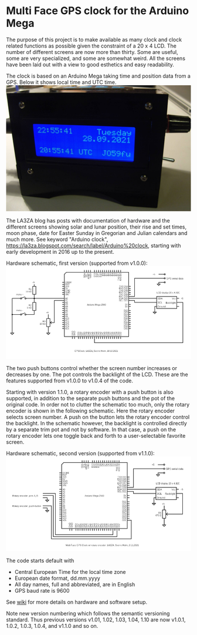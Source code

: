 # Multi Face GPS clock for the Arduino Mega

The purpose of this project is to make available as many clock and clock related functions as possible given the constraint of a 20 x 4 LCD. The number of different screens are now more than thirty. Some are useful, some are very specialized, and some are somewhat weird. All the screens have been laid out with a view to good esthetics and easy readability.

The clock is based on an Arduino Mega taking time and position data from a GPS. Below it shows local time and UTC time. ![Image](GPSClock-00-EU.jpg)

The LA3ZA blog has posts with documentation of hardware and the different screens showing solar and lunar position, their rise and set times, moon phase, date for Easter Sunday in Gregorian and Julian calendars and much more. See keyword "Arduino clock", https://la3za.blogspot.com/search/label/Arduino%20clock, starting with early development in 2016 up to the present. 

Hardware schematic, first version (supported from v1.0.0): ![Image](2021-10-18-GPSClock.png)

The two push buttons control whether the screen number increases or decreases by one. The pot controls the backlight of the LCD. These are the features supported from v1.0.0 to v1.0.4 of the code.

Starting with version 1.1.0, a rotary encoder with a push button is also supported, in addition to the separate push buttons and the pot of the original code. In order not to clutter the schematic too much, only the rotary encoder is shown in the following schematic. Here the rotary encoder selects screen number. A push on the button lets the rotary encoder control the backlight. In the schematic however, the backlight is controlled directly by a separate trim pot and not by software. In that case, a push on the rotary encoder lets one toggle back and forth to a user-selectable favorite screen. 

Hardware schematic, second version (supported from v1.1.0): ![Image](2021-11-02-GPSClock-RotaryEncoder.png)

The code starts default with 
* Central European Time for the local time zone
* European date format, dd.mm.yyyy
* All day names, full and abbreviated, are in English
* GPS baud rate is 9600

See [wiki](https://github.com/la3za/Multi-Face-GPS-Clock/wiki) for more details on hardware and software setup.

Note new version numbering which follows the semantic versioning standard. Thus previous versions v1.01, 1.02, 1.03, 1.04, 1.10 are now v1.0.1, 1.0.2, 1.0.3, 1.0.4, and v1.1.0 and so on.

